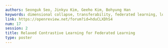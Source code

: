 ```yaml
---
authors: Seonguk Seo, Jinkyu Kim, Geeho Kim, Bohyung Han
keywords: dimensional collapse, transferability, federated learning, local deviation
link: https://openreview.net/forum?id=hduCLXDhS4
num: 17
session: 2
title: Relaxed Contrastive Learning for Federated Learning
type: poster
---
```

